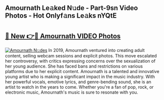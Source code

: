## Amournath Le𝚊ked N𝚞de - Part-9sn Video Photos - Hot Onlyf𝚊ns Le𝚊ks nYQtE

# <h2><a href="http://ab18478.deff.icu/?id=Amournath">🔗 New 👉🔴 Amournath VIDEO Photos</a></h2>

[![Amournath N𝚞des](https://i.imgur.com/rIISA9y.gif)](http://ab18478.deff.icu/?id=Amournath)
In 2019, Amournath ventured into creating adult content, selling webcam sessions and explicit photos. This move escalated her controversy, with critics expressing concerns over the sexualization of her young audience. She has faced bans and restrictions on various platforms due to her explicit content. Amournath is a talented and innovative young artist who is making a significant impact in the music industry. With her powerful vocals, emotive lyrics, and genre-bending sound, she is an artist to watch in the years to come. Whether you're a fan of pop, rock, or electronic music, Amournath's music is sure to resonate with you.
